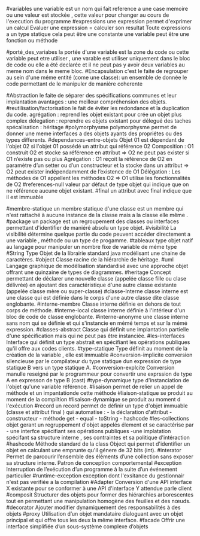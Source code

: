 #variables
	une variable est un nom qui fait reference a une case memoire ou une valeur est stockée , cette valeur pour changer au cours de l'execution du programme 
#expressions
	une expression permet d'exprimer un calcul 
	Evaluer une expression = calculer son resultat 
	Toute expressions a un type statique
		cela peut être une constante
		une variable
		peut être une fonction ou méthode
	
		
#porté_des_variabes
	la portée d'une variable est la zone du code ou cette variable peut etre utiliser , une varable est utiliser uniquement dans le bloc de code ou elle a été declarée et il ne peut pas y avoir deux variables au meme nom dans le meme bloc.
#Encapsulation 
		c'est le faite de regrouper au sein d'une méme entité (come une classe):
		un ensemble de donnée 
		le code permettant de le manipuler de maniére coherente
		
#Abstraction 
	le faite de séparer des spécifications communes et leur implantation
	avantages :
		une meilleur compréhension des objets.
#reutilisation/factorisation
	le fait de éviter les redondance et la duplication du code.
	agrégation : reprend les objet existant pour crée un objet plus complex 
	délegation : reprendre es objets existant pour délegué des taches
	spécalisation : héritage 
#polymorphysme
	polymorphysme permet de donner une meme interfaces a des objets ayants des propriétes ou des types differents.
#dependances-entre-objets
	Objet 01 est dépendant de l'objet 02 si l'objet 01 possédé un attribut qui référence 02
	Composition : 
		O1 construit O2 et stocke sa référence en attribut ⇒ O2 ne peut pas exister si O1 n’existe pas ou plus 
	Agrégation :
		 O1 reçoit la référence de O2 en paramètre d’un setter ou d’un constructeur et la stocke dans un attribut ⇒ O2 peut exister indépendamment de l’existence de O1 
	Délégation : 
		Les méthodes de O1 appellent les méthodes O2 ⇒ O1 utilise les fonctionnalités de O2
#references-null
	valeur par défaut de type objet qui indique que on ne référence aucune objet existant.
#final
	un attribut avec final indique que il est immuable





#membre-statique
	un membre statique d'une classe est un membre qui n'est rattaché à aucune instance de la classe mais a la classe elle même .
#package
	un package est un regroupement des classes ou interfaces permettant d'identifier de maniéré absolu un type objet.
#visibilité
	La visibilité détermine quelque partie du code peuvent accéder directement a une variable , méthode ou un type de progamme.
#tableaux
	type objet natif au langage pour manipuler un nombre fixe de variable de méme type
#String
	Type Objet de la librairie standard java modélisant une chaine de caractères.
#object
	Classe racine de la hiérarchie de héritage.
#uml
	Langage graphique de modélisation standardisé avec une approche objet offrant une quinzaine de types de diagrammes.
#heritage
	Concept permettant de déclarer une nouvelle classe (appelée classe fille ou clase délivrée) en ajoutant des caractéristique d'une autre classe existante (appelée classe mère ou super-classe)
#classe-Interne
	classe interne est une classe qui est définie dans le corps d'une autre classe dite classe englobante.
	#interne-membre
	Classe interne définie en dehors de tout corps de méthode.
	#interne-local
	classe interne définie à l'intérieur d'un bloc de code de classe englobante.
	#interne-anonyme
	une classe interne sans nom qui se définie et qui s'instancie en mémé temps et sur la mémé expression.
#classes-abstract
	Classe qui définit une implantation partielle d'une spécification mais qui ne peut pas être instanciée.
#les-interfaces
	Interface qui définit un type abstrait en spécifiant les opérations publiques qu'il offre aux codes clients.
#type-statique
	Type définit au moment de la création de la variable , elle est immuable 
	#conversion-implicite
		conversion silencieuse par le compilateur du type statique dun expression de type statique B vers un type statique A.
	#conversion-explcite
		Conversion manulle reseigné par le programmeur pour convertir une exprssion de type A en expresson de type B (cast)
#type-dynamique
	type d'instanciation de l'objet qu'une variable référence.
#lisaison
	permet de relier un appel de méthode et un impantationde cette méthode
#liaison-statique
	se produit au moment de la compiltion 
#lisaison-dynamique
	se produit au moment d l'exécution
#record
	un record permet de définir un type d'objet immuable (classe et attribut final ) qui automatise :
		- la déclaration d'attribut 
		- constructeur 
		- méthode get
		- equal
		- toString
		- hashcode
#les-collections
	objet gerant un regruppement d'objet appelés élement et se caractérise par - une interfce spécifiant ses opérations publiques
	-une implatation spécifant sa structure interne , ses contraintes et sa politique d'intéraction
#hashcode
	Méthode standard de la class Object qui permet d'identifier un objet en calculant une emprunte qu'il génere de 32 bits (int).
#interator
	Permet de parcourir l’ensemble des éléments d’une collection sans exposer sa structure interne.
	Patron de conception comportemental
#exception
	Interruption de l’exécution d’un programme à la suite d’un événement particulier
#runtime-exception
	exception dont l'exsitance du gestionnair n'est pas verifiée a la compilation
#Adapter
	Conversion d'une API interface X existante pour se conformer à une API d'interface Y attendue parle client 
#composit
	Structurer des objets pour former des hiérarchies arborescentes tout en permettant une manipulation homogène des feuilles et des nœuds.
#decorator
	Ajouter modifier dynamiquement des responsabilités à des objets
#proxy
	Utilisation d’un objet mandataire dialoguant avec un objet principal et qui offre tous les deux la même interface.
#facade
	Offrir une interface simplifiée d’un sous-système complexe d’objets